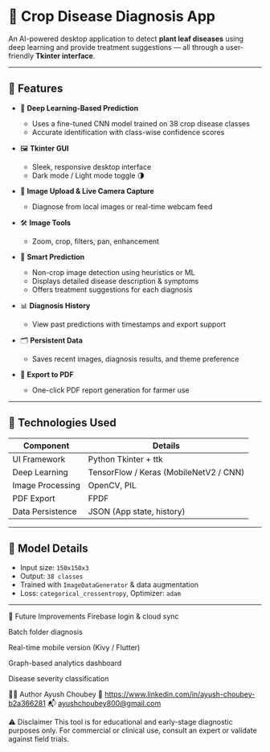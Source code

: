 # 🌿 Crop Disease Diagnosis App

An AI-powered desktop application to detect **plant leaf diseases** using deep learning and provide treatment suggestions — all through a user-friendly **Tkinter interface**.

---

## 🚀 Features

- 🧠 **Deep Learning-Based Prediction**
  - Uses a fine-tuned CNN model trained on 38 crop disease classes
  - Accurate identification with class-wise confidence scores

- 🖼️ **Tkinter GUI**
  - Sleek, responsive desktop interface
  - Dark mode / Light mode toggle 🌗

- 📸 **Image Upload & Live Camera Capture**
  - Diagnose from local images or real-time webcam feed

- 🛠️ **Image Tools**
  - Zoom, crop, filters, pan, enhancement

- 🧪 **Smart Prediction**
  - Non-crop image detection using heuristics or ML
  - Displays detailed disease description & symptoms
  - Offers treatment suggestions for each diagnosis

- 📊 **Diagnosis History**
  - View past predictions with timestamps and export support

- 🗂️ **Persistent Data**
  - Saves recent images, diagnosis results, and theme preference

- 📄 **Export to PDF**
  - One-click PDF report generation for farmer use

---

## 🧰 Technologies Used

| Component         | Details                                 |
|------------------|------------------------------------------|
| UI Framework      | Python Tkinter + ttk                    |
| Deep Learning     | TensorFlow / Keras (MobileNetV2 / CNN) |
| Image Processing  | OpenCV, PIL                             |
| PDF Export        | FPDF                                    |
| Data Persistence  | JSON (App state, history)               |

---

## 🧪 Model Details

- Input size: `150x150x3`
- Output: `38 classes`
- Trained with `ImageDataGenerator` & data augmentation
- Loss: `categorical_crossentropy`, Optimizer: `adam`

---

🔮 Future Improvements
Firebase login & cloud sync

Batch folder diagnosis

Real-time mobile version (Kivy / Flutter)

Graph-based analytics dashboard

Disease severity classification

🧑‍💻 Author
Ayush Choubey
🔗 https://www.linkedin.com/in/ayush-choubey-b2a366281
📬 ayushchoubey800@gmail.com


⚠️ Disclaimer
This tool is for educational and early-stage diagnostic purposes only. For commercial or clinical use, consult an expert or validate against field trials.

